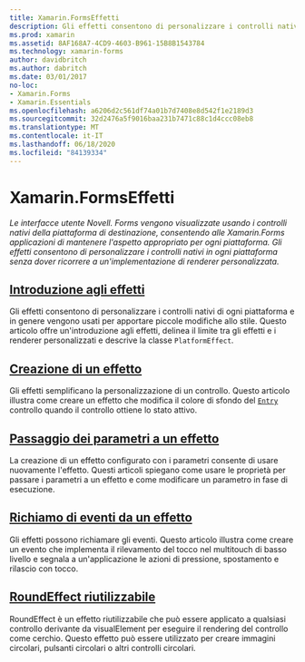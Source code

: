 ```yaml
---
title: Xamarin.FormsEffetti
description: Gli effetti consentono di personalizzare i controlli nativi di ogni piattaforma senza dover ricorrere all'implementazione di un renderer personalizzato.
ms.prod: xamarin
ms.assetid: 8AF168A7-4CD9-4603-B961-15B8B1543784
ms.technology: xamarin-forms
author: davidbritch
ms.author: dabritch
ms.date: 03/01/2017
no-loc:
- Xamarin.Forms
- Xamarin.Essentials
ms.openlocfilehash: a6206d2c561df74a01b7d7408e8d542f1e2189d3
ms.sourcegitcommit: 32d2476a5f9016baa231b7471c88c1d4ccc08eb8
ms.translationtype: MT
ms.contentlocale: it-IT
ms.lasthandoff: 06/18/2020
ms.locfileid: "84139334"
---
```

# <a name="xamarinforms-effects"></a>Xamarin.FormsEffetti

_Le interfacce utente Novell. Forms vengono visualizzate usando i controlli nativi della piattaforma di destinazione, consentendo alle Xamarin.Forms applicazioni di mantenere l'aspetto appropriato per ogni piattaforma. Gli effetti consentono di personalizzare i controlli nativi in ogni piattaforma senza dover ricorrere a un'implementazione di renderer personalizzata._

## <a name="introduction-to-effects"></a>[Introduzione agli effetti](introduction.md)

Gli effetti consentono di personalizzare i controlli nativi di ogni piattaforma e in genere vengono usati per apportare piccole modifiche allo stile. Questo articolo offre un'introduzione agli effetti, delinea il limite tra gli effetti e i renderer personalizzati e descrive la classe `PlatformEffect`.

## <a name="creating-an-effect"></a>[Creazione di un effetto](creating.md)

Gli effetti semplificano la personalizzazione di un controllo. Questo articolo illustra come creare un effetto che modifica il colore di sfondo del [`Entry`](xref:Xamarin.Forms.Entry) controllo quando il controllo ottiene lo stato attivo.

## <a name="passing-parameters-to-an-effect"></a>[Passaggio dei parametri a un effetto](passing-parameters/index.md)

La creazione di un effetto configurato con i parametri consente di usare nuovamente l'effetto. Questi articoli spiegano come usare le proprietà per passare i parametri a un effetto e come modificare un parametro in fase di esecuzione.

## <a name="invoking-events-from-an-effect"></a>[Richiamo di eventi da un effetto](touch-tracking.md)

Gli effetti possono richiamare gli eventi. Questo articolo illustra come creare un evento che implementa il rilevamento del tocco nel multitouch di basso livello e segnala a un'applicazione le azioni di pressione, spostamento e rilascio con tocco.

## <a name="reusable-roundeffect"></a>[RoundEffect riutilizzabile](reusable-roundeffect.md)

RoundEffect è un effetto riutilizzabile che può essere applicato a qualsiasi controllo derivante da visualElement per eseguire il rendering del controllo come cerchio. Questo effetto può essere utilizzato per creare immagini circolari, pulsanti circolari o altri controlli circolari.

